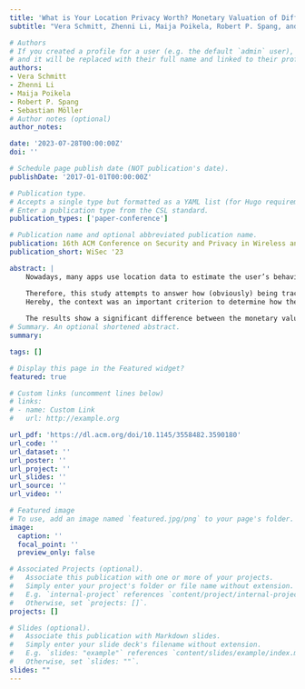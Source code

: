 ```yaml
---
title: 'What is Your Location Privacy Worth? Monetary Valuation of Different Location Types and Privacy Influencing Factors'
subtitle: "Vera Schmitt, Zhenni Li, Maija Poikela, Robert P. Spang, and Sebastian Möller (2023). In Proceedings of the 16th ACM Conference on Security and Privacy in Wireless and Mobile Networks (WiSec '23). Association for Computing Machinery, New York, NY, USA, 19–29."

# Authors
# If you created a profile for a user (e.g. the default `admin` user), write the username (folder name) here
# and it will be replaced with their full name and linked to their profile.
authors:
- Vera Schmitt
- Zhenni Li
- Maija Poikela
- Robert P. Spang
- Sebastian Möller
# Author notes (optional)
author_notes: 

date: '2023-07-28T00:00:00Z'
doi: ''

# Schedule page publish date (NOT publication's date).
publishDate: '2017-01-01T00:00:00Z'

# Publication type.
# Accepts a single type but formatted as a YAML list (for Hugo requirements).
# Enter a publication type from the CSL standard.
publication_types: ['paper-conference']

# Publication name and optional abbreviated publication name.
publication: 16th ACM Conference on Security and Privacy in Wireless and Mobile Networks (WiSec '23)
publication_short: WiSec '23

abstract: |
    Nowadays, many apps use location data to estimate the user’s behavior for targeted advertising, predicting significant locations, personal preferences, state of health, and sports activities. Users of location-based services are often left with no other choice than to accept or reject location tracking when they want to use various applications. Especially, users with higher privacy concerns may reduce the frequency of location tracking by turning it off in the settings. However, most users are unaware that many applications installed on their phones are continuously tracking them.

    Therefore, this study attempts to answer how (obviously) being tracked over one-week influences a user’s privacy concerns. The study was implemented using an iOS app, which participants could install on their smartphones. Moreover, over one week, the participants were requested to answer daily mini-questionnaires about how much they would be willing to pay for the protection of their location information on a monthly basis and how much money they were willing to accept in exchange for their location information.
    Hereby, the context was an important criterion to determine how the monetary values vary among different location types for, among others, home location, work location, and meeting family and friends. The participants (N=51) interacted with the app on a daily basis by filling out various daily mini-surveys based on their significant locations visited.
    
    The results show a significant difference between the monetary valuating of willingness to pay and to accept for all location types except work location and sharing scenarios contributing to further empirical evidence for the endowment effect. The obvious fact of continuously being tracked did not increase the privacy concern of participants.
# Summary. An optional shortened abstract.
summary: 

tags: []

# Display this page in the Featured widget?
featured: true

# Custom links (uncomment lines below)
# links:
# - name: Custom Link
#   url: http://example.org

url_pdf: 'https://dl.acm.org/doi/10.1145/3558482.3590180'
url_code: ''
url_dataset: ''
url_poster: ''
url_project: ''
url_slides: ''
url_source: ''
url_video: ''

# Featured image
# To use, add an image named `featured.jpg/png` to your page's folder.
image:
  caption: ''
  focal_point: ''
  preview_only: false

# Associated Projects (optional).
#   Associate this publication with one or more of your projects.
#   Simply enter your project's folder or file name without extension.
#   E.g. `internal-project` references `content/project/internal-project/index.md`.
#   Otherwise, set `projects: []`.
projects: []

# Slides (optional).
#   Associate this publication with Markdown slides.
#   Simply enter your slide deck's filename without extension.
#   E.g. `slides: "example"` references `content/slides/example/index.md`.
#   Otherwise, set `slides: ""`.
slides: ""
---
```




